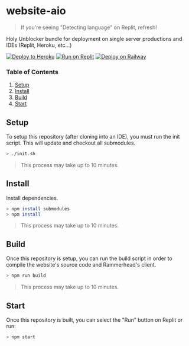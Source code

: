 # website-aio

> If you're seeing "Detecting language" on Replit, refresh!

Holy Unblocker bundle for deployment on single server productions and IDEs (Replit, Heroku, etc...)

[![Deploy to Heroku](https://raw.githubusercontent.com/BinBashBanana/deploy-buttons/master/buttons/remade/heroku.svg)](https://heroku.com/deploy/?template=https://github.com/e9x/website-aio)
[![Run on Replit](https://raw.githubusercontent.com/BinBashBanana/deploy-buttons/master/buttons/remade/replit.svg)](https://replit.com/github/e9x/website-aio)
[![Deploy on Railway](https://railway.app/button.svg)](https://railway.app/new/template?template=https%3A%2F%2Fgithub.com%2Ftitaniumnetwork-dev%2FHoly-Unblocker)

### Table of Contents

1. [Setup](#setup)
2. [Install](#install)
3. [Build](#build)
4. [Start](#start)

## Setup

To setup this repository (after cloning into an IDE), you must run the init script. This will update and checkout all submodules.

```sh
> ./init.sh
```

> This process may take up to 10 minutes.

## Install

Install dependencies.

```sh
> npm install submodules
> npm install
```

> This process may take up to 10 minutes.

## Build

Once this repository is setup, you can run the build script in order to compile the website's source code and Rammerhead's client.

```sh
> npm run build
```

> This process may take up to 10 minutes.

## Start

Once this repository is built, you can select the "Run" button on Replit or run:

```sh
> npm start
```
